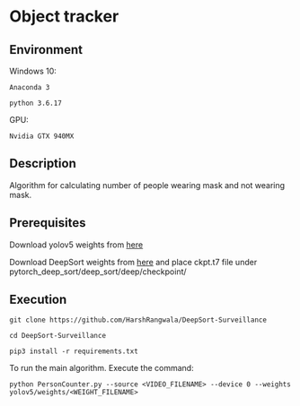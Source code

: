 # Object tracker
 
## Environment

Windows 10: 

    Anaconda 3
 
    python 3.6.17
 
GPU:

    Nvidia GTX 940MX

## Description

Algorithm for calculating number of people wearing mask and not wearing mask. 

## Prerequisites

Download yolov5 weights from [here](https://github.com/ultralytics/yolov5) 

Download DeepSort weights from [here](https://drive.google.com/drive/folders/1xhG0kRH1EX5B9_Iz8gQJb7UNnn_riXi6) and place ckpt.t7 file under pytorch_deep_sort/deep_sort/deep/checkpoint/

## Execution

``` git clone https://github.com/HarshRangwala/DeepSort-Surveillance ```

``` cd DeepSort-Surveillance ```

``` pip3 install -r requirements.txt ```

To run the main algorithm. Execute the command:

``` python PersonCounter.py --source <VIDEO_FILENAME> --device 0 --weights yolov5/weights/<WEIGHT_FILENAME> ```

